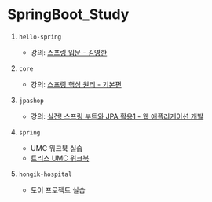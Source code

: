 # SpringBoot_Study

1. `hello-spring`
    - 강의: [스프링 입문 - 김영한](https://inf.run/hivx6)

2. `core`
    - 강의: [스프링 핵심 원리 - 기본편](https://inf.run/kCYMv)

3. `jpashop`
    - 강의: [실전! 스프링 부트와 JPA 활용1 - 웹 애플리케이션 개발](https://inf.run/hhEvV)
  
4. `spring`
   - UMC 워크북 실습 
   - [트리스 UMC 워크북 ](https://www.notion.so/makeus-challenge/fffb57f4596b814a957aff3417f926be)

5. `hongik-hospital`
   - 토이 프로젝트 실습 